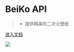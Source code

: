 # BeiKo API

>- 提供精美的二次元壁纸

[进入文档](main/ ':include')

![](https://api.xieweiling.top/?imgtype=pc&tags=唯美)
